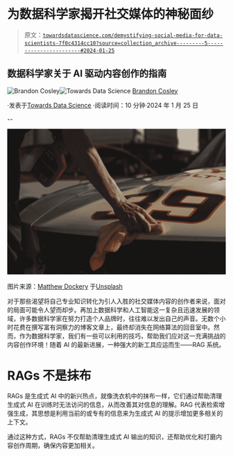 # 为数据科学家揭开社交媒体的神秘面纱

> 原文：[`towardsdatascience.com/demystifying-social-media-for-data-scientists-7f0c4314cc10?source=collection_archive---------5-----------------------#2024-01-25`](https://towardsdatascience.com/demystifying-social-media-for-data-scientists-7f0c4314cc10?source=collection_archive---------5-----------------------#2024-01-25)

## 数据科学家关于 AI 驱动内容创作的指南

[](https://brandoncosley.medium.com/?source=post_page---byline--7f0c4314cc10--------------------------------)![Brandon Cosley](https://brandoncosley.medium.com/?source=post_page---byline--7f0c4314cc10--------------------------------)[](https://towardsdatascience.com/?source=post_page---byline--7f0c4314cc10--------------------------------)![Towards Data Science](https://towardsdatascience.com/?source=post_page---byline--7f0c4314cc10--------------------------------) [Brandon Cosley](https://brandoncosley.medium.com/?source=post_page---byline--7f0c4314cc10--------------------------------)

·发表于[Towards Data Science](https://towardsdatascience.com/?source=post_page---byline--7f0c4314cc10--------------------------------) ·阅读时间：10 分钟·2024 年 1 月 25 日

--

![](img/2b97485848392c89816cac4168c273be.png)

图片来源：[Matthew Dockery](https://unsplash.com/@matt_dockery?utm_source=medium&utm_medium=referral) 于[Unsplash](https://unsplash.com/?utm_source=medium&utm_medium=referral)

对于那些渴望将自己专业知识转化为引人入胜的社交媒体内容的创作者来说，面对的局面可能令人望而却步。再加上数据科学和人工智能这一复杂且迅速发展的领域，许多数据科学家在努力打造个人品牌时，往往难以发出自己的声音。无数个小时花费在撰写富有洞察力的博客文章上，最终却消失在网络算法的回音室中。然而，作为数据科学家，我们有一些可以利用的技巧，帮助我们应对这一充满挑战的内容创作环境！随着 AI 的最新进展，一种强大的新工具应运而生——RAG 系统。

# RAGs 不是抹布

RAGs 是生成式 AI 中的新兴热点，就像洗衣机中的抹布一样，它们通过帮助清理生成式 AI 在训练时无法访问的信息，从而改善其对信息的理解。RAG 代表检索增强生成，其思想是利用当前的或专有的信息来为生成式 AI 的提示增加更多相关的上下文。

通过这种方式，RAGs 不仅帮助清理生成式 AI 输出的知识，还帮助优化和打磨内容创作周期，确保内容更加相关。
